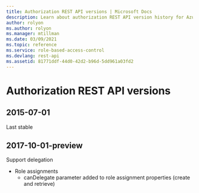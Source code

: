 ```yaml
---
title: Authorization REST API versions | Microsoft Docs
description: Learn about authorization REST API version history for Azure role-based access control (Azure RBAC)
author: rolyon
ms.author: rolyon
ms.manager: mtillman
ms.date: 03/09/2021
ms.topic: reference
ms.service: role-based-access-control
ms.devlang: rest-api
ms.assetid: 81771ddf-44d0-42d2-b96d-5dd961a03fd2
---
```


# Authorization REST API versions

## 2015-07-01

Last stable
 
## 2017-10-01-preview

Support delegation

- Role assignments
    - canDelegate parameter added to role assignment properties (create and retrieve)

